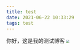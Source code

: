 ```yaml
---
title: test
date: 2021-06-22 10:33:29
tags: test
---
```

你好，这是我的测试博客
<img src="使用hexo搭建个人博客/万能封面.jpeg" style="zoom:50%;" />